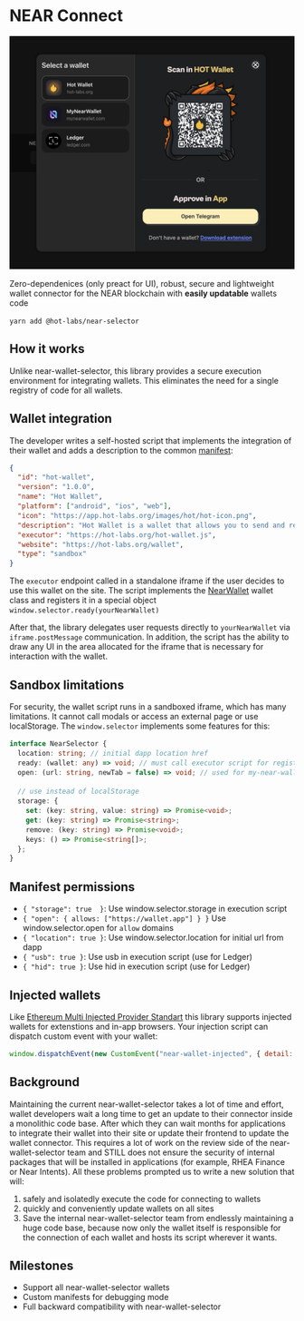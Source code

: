 # NEAR Connect

![image.png](./media/image.png)

Zero-dependenices (only preact for UI), robust, secure and lightweight wallet connector for the NEAR blockchain with **easily updatable** wallets code

`yarn add @hot-labs/near-selector`

## How it works

Unlike near-wallet-selector, this library provides a secure execution environment for integrating wallets. This eliminates the need for a single registry of code for all wallets.

## Wallet integration

The developer writes a self-hosted script that implements the integration of their wallet and adds a description to the common [manifest](./src/manifest.ts):

```json
{
  "id": "hot-wallet",
  "version": "1.0.0",
  "name": "Hot Wallet",
  "platform": ["android", "ios", "web"],
  "icon": "https://app.hot-labs.org/images/hot/hot-icon.png",
  "description": "Hot Wallet is a wallet that allows you to send and receive NEAR.",
  "executor": "https://hot-labs.org/hot-wallet.js",
  "website": "https://hot-labs.org/wallet",
  "type": "sandbox"
}
```

The `executor` endpoint called in a standalone iframe if the user decides to use this wallet on the site. The script implements the [NearWallet](./src/types/wallet.ts) wallet class and registers it in a special object
`window.selector.ready(yourNearWallet)`

After that, the library delegates user requests directly to `yourNearWallet` via `iframe.postMessage` communication.
In addition, the script has the ability to draw any UI in the area allocated for the iframe that is necessary for interaction with the wallet.

## Sandbox limitations

For security, the wallet script runs in a sandboxed iframe, which has many limitations. It cannot call modals or access an external page or use localStorage.
The `window.selector` implements some features for this:

```ts
interface NearSelector {
  location: string; // initial dapp location href
  ready: (wallet: any) => void; // must call executor script for register wallet
  open: (url: string, newTab = false) => void; // used for my-near-wallet

  // use instead of localStorage
  storage: {
    set: (key: string, value: string) => Promise<void>;
    get: (key: string) => Promise<string>;
    remove: (key: string) => Promise<void>;
    keys: () => Promise<string[]>;
  };
}
```

## Manifest permissions

- `{ "storage": true  }`: Use window.selector.storage in execution script
- `{ "open": { allows: ["https://wallet.app"] } }` Use window.selector.open for `allow` domains
- `{ "location": true }`: Use window.selector.location for initial url from dapp
- `{ "usb": true }`: Use usb in execution script (use for Ledger)
- `{ "hid": true }`: Use hid in execution script (use for Ledger)

## Injected wallets

Like [Ethereum Multi Injected Provider Standart](https://eips.ethereum.org/EIPS/eip-6963) this library supports injected wallets for extenstions and in-app browsers. Your injection script can dispatch custom event with your wallet:

```js
window.dispatchEvent(new CustomEvent("near-wallet-injected", { detail: wallet }));
```

## Background

Maintaining the current near-wallet-selector takes a lot of time and effort, wallet developers wait a long time to get an update to their connector inside a monolithic code base. After which they can wait months for applications to integrate their wallet into their site or update their frontend to update the wallet connector. This requires a lot of work on the review side of the near-wallet-selector team and STILL does not ensure the security of internal packages that will be installed in applications (for example, RHEA Finance or Near Intents).
All these problems prompted us to write a new solution that will:

1. safely and isolatedly execute the code for connecting to wallets
2. quickly and conveniently update wallets on all sites
3. Save the internal near-wallet-selector team from endlessly maintaining a huge code base, because now only the wallet itself is responsible for the connection of each wallet and hosts its script wherever it wants.

## Milestones

- Support all near-wallet-selector wallets
- Custom manifests for debugging mode
- Full backward compatibility with near-wallet-selector
